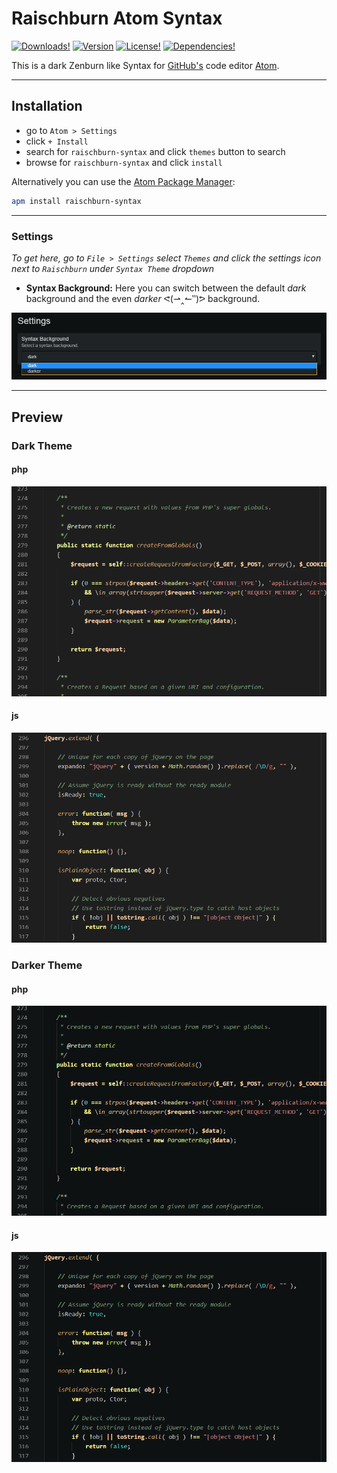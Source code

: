 # Raischburn Atom Syntax
[![Downloads!](https://img.shields.io/apm/dm/raischburn-syntax.svg?style=flat-square)](https://atom.io/themes/raischburn-syntax) [![Version](https://img.shields.io/apm/v/raischburn-syntax.svg?style=flat-square)](https://atom.io/themes/raischburn-syntax) [![License!](https://img.shields.io/apm/l/raischburn-syntax.svg?style=flat-square)](https://atom.io/themes/raischburn-syntax)
[![Dependencies!](https://img.shields.io/david/RumpelRaisch/raischburn-syntax.svg?style=flat-square)](https://david-dm.org/RumpelRaisch/raischburn-syntax)

This is a dark Zenburn like Syntax for [GitHub's](https://github.com) code editor [Atom](https://atom.io).

---

## Installation

+   go to `Atom > Settings`
+   click `+ Install`
+   search for `raischburn-syntax` and click `themes` button to search
+   browse for `raischburn-syntax` and click `install`

Alternatively you can use the [Atom Package Manager](https://github.com/atom/apm):

```bash
apm install raischburn-syntax
```

---

### Settings

_To get here, go to `File > Settings` select `Themes` and click the settings icon next to `Raischburn` under `Syntax Theme` dropdown_

+   __Syntax Background:__ Here you can switch between the default _dark_ background and the even _darker_ ᕙ(⇀‸↼‶)ᕗ background.

![Screenshot](https://raw.githubusercontent.com/RumpelRaisch/raischburn-syntax/master/screenshot-settings.png)

---

## Preview

### Dark Theme

#### php
![Screenshot](https://raw.githubusercontent.com/RumpelRaisch/raischburn-syntax/master/screenshot-php-dark.png)

#### js
![Screenshot](https://raw.githubusercontent.com/RumpelRaisch/raischburn-syntax/master/screenshot-js-dark.png)

### Darker Theme

#### php
![Screenshot](https://raw.githubusercontent.com/RumpelRaisch/raischburn-syntax/master/screenshot-php-darker.png)

#### js
![Screenshot](https://raw.githubusercontent.com/RumpelRaisch/raischburn-syntax/master/screenshot-js-darker.png)
